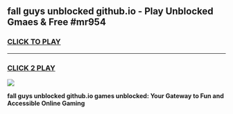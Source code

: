 
## fall guys unblocked github.io - Play Unblocked Gmaes & Free #mr954
<h3>
<a href="https://news.freeplayer.one?title=fall_guys_unblocked_github.io&ref=26F">CLICK TO PLAY</a></h3>
<hr>

<h3>
<a href="https://news.freeplayer.one?title=fall_guys_unblocked_github.io&ref=26F">CLICK 2 PLAY</a>
  
</h3>

<a href="https://news.freeplayer.one?title=fall_guys_unblocked_github.io&ref=26F/"><img src="https://clearcache.store/games.png"></a>


**fall guys unblocked github.io games unblocked: Your Gateway to Fun and Accessible Online Gaming**

